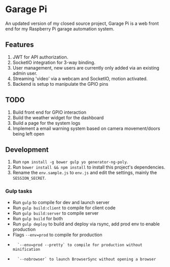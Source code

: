 # Garage Pi

An updated version of my closed source project, Garage Pi is a web front end for my Raspberry Pi garage automation system.

## Features
1. JWT for API authorization.
1. SocketIO integration for 3-way binding.
1. User management, new users are currently only added via an existing admin user.
2. Streaming 'video' via a webcam and SocketIO, motion activated.
3. Backend is setup to manipulate the GPIO pins

## TODO
1. Build front end for GPIO interaction
2. Build the weather widget for the dashboard
3. Build a page for the system logs
4. Implement a email warning system based on camera movement/doors being left open 

## Development
1. Run `npm install -g bower gulp yo generator-ng-poly`.
1. Run `bower install && npm install` to install this project's dependencies.
1. Rename the `env.sample.js` to `env.js` and edit the settings, mainly the `SESSION_SECRET`.

### Gulp tasks
- Run `gulp` to compile for dev and launch server
- Run `gulp build:client` to compile for client code
- Run `gulp build:server` to compile server
- Run `gulp build` for both
- Run `gulp deploy` to build and deploy via rsync, add prod env to enable production
- Flags `--env=prod` to compile for production
-       `--env=prod --pretty` to compile for production without minification
-       `--nobrowser` to launch BrowserSync without opening a browser
